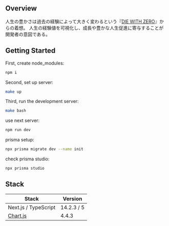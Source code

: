 ## Overview

人生の豊かさは過去の経験によって大きく変わるという『[DIE WITH ZERO](https://amzn.asia/d/0TnGUgI)』からの着想。
人生の経験値を可視化し、成長や豊かな人生促進に寄与することが開発者の意図である。

## Getting Started

First, create node_modules:

```bash
npm i
```

Second, set up server:

```bash
make up
```

Third, run the development server:

```bash
make bash
```

use next server:

```bash
npm run dev
```

prisma setup:

```bash
npx prisma migrate dev --name init
```

check prisma studio:

```bash
npx prisma studio
```

## Stack

| Stack | Version |
| ---- | ---- |
| Next.js / TypeScript | 14.2.3 / 5 |
| [Chart.js](https://github.com/chartjs/Chart.js) | 4.4.3 |
